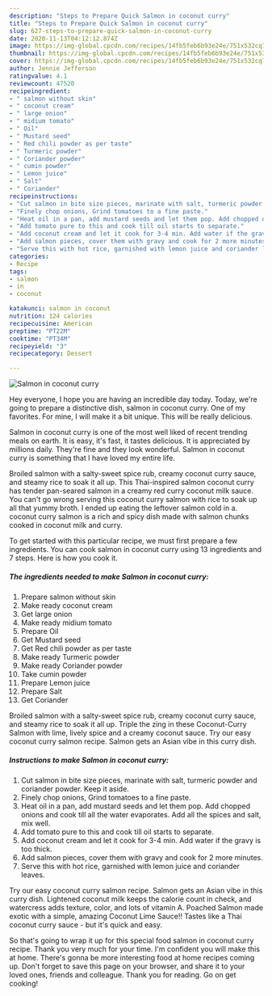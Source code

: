 ```yaml
---
description: "Steps to Prepare Quick Salmon in coconut curry"
title: "Steps to Prepare Quick Salmon in coconut curry"
slug: 627-steps-to-prepare-quick-salmon-in-coconut-curry
date: 2020-11-13T04:12:12.874Z
image: https://img-global.cpcdn.com/recipes/14fb5feb6b93e24e/751x532cq70/salmon-in-coconut-curry-recipe-main-photo.jpg
thumbnail: https://img-global.cpcdn.com/recipes/14fb5feb6b93e24e/751x532cq70/salmon-in-coconut-curry-recipe-main-photo.jpg
cover: https://img-global.cpcdn.com/recipes/14fb5feb6b93e24e/751x532cq70/salmon-in-coconut-curry-recipe-main-photo.jpg
author: Jennie Jefferson
ratingvalue: 4.1
reviewcount: 47520
recipeingredient:
- " salmon without skin"
- " coconut cream"
- " large onion"
- " midium tomato"
- " Oil"
- " Mustard seed"
- " Red chili powder as per taste"
- " Turmeric powder"
- " Coriander powder"
- " cumin powder"
- " Lemon juice"
- " Salt"
- " Coriander"
recipeinstructions:
- "Cut salmon in bite size pieces, marinate with salt, turmeric powder and coriander powder. Keep it aside."
- "Finely chop onions, Grind tomatoes to a fine paste."
- "Heat oil in a pan, add mustard seeds and let them pop. Add chopped onions and cook till all the water evaporates. Add all the spices and salt, mix well."
- "Add tomato pure to this and cook till oil starts to separate."
- "Add coconut cream and let it cook for 3-4 min. Add water if the gravy is too thick."
- "Add salmon pieces, cover them with gravy and cook for 2 more minutes."
- "Serve this with hot rice, garnished with lemon juice and coriander leaves."
categories:
- Recipe
tags:
- salmon
- in
- coconut

katakunci: salmon in coconut 
nutrition: 124 calories
recipecuisine: American
preptime: "PT22M"
cooktime: "PT34M"
recipeyield: "3"
recipecategory: Dessert

---
```



![Salmon in coconut curry](https://img-global.cpcdn.com/recipes/14fb5feb6b93e24e/751x532cq70/salmon-in-coconut-curry-recipe-main-photo.jpg)

Hey everyone, I hope you are having an incredible day today. Today, we're going to prepare a distinctive dish, salmon in coconut curry. One of my favorites. For mine, I will make it a bit unique. This will be really delicious.

Salmon in coconut curry is one of the most well liked of recent trending meals on earth. It is easy, it's fast, it tastes delicious. It is appreciated by millions daily. They're fine and they look wonderful. Salmon in coconut curry is something that I have loved my entire life.

Broiled salmon with a salty-sweet spice rub, creamy coconut curry sauce, and steamy rice to soak it all up. This Thai-inspired salmon coconut curry has tender pan-seared salmon in a creamy red curry coconut milk sauce. You can&#39;t go wrong serving this coconut curry salmon with rice to soak up all that yummy broth. I ended up eating the leftover salmon cold in a. coconut curry salmon is a rich and spicy dish made with salmon chunks cooked in coconut milk and curry.


To get started with this particular recipe, we must first prepare a few ingredients. You can cook salmon in coconut curry using 13 ingredients and 7 steps. Here is how you cook it.

<!--inarticleads1-->

##### The ingredients needed to make Salmon in coconut curry:

1. Prepare  salmon without skin
1. Make ready  coconut cream
1. Get  large onion
1. Make ready  midium tomato
1. Prepare  Oil
1. Get  Mustard seed
1. Get  Red chili powder as per taste
1. Make ready  Turmeric powder
1. Make ready  Coriander powder
1. Take  cumin powder
1. Prepare  Lemon juice
1. Prepare  Salt
1. Get  Coriander


Broiled salmon with a salty-sweet spice rub, creamy coconut curry sauce, and steamy rice to soak it all up. Triple the zing in these Coconut-Curry Salmon with lime, lively spice and a creamy coconut sauce. Try our easy coconut curry salmon recipe. Salmon gets an Asian vibe in this curry dish. 

<!--inarticleads2-->

##### Instructions to make Salmon in coconut curry:

1. Cut salmon in bite size pieces, marinate with salt, turmeric powder and coriander powder. Keep it aside.
1. Finely chop onions, Grind tomatoes to a fine paste.
1. Heat oil in a pan, add mustard seeds and let them pop. Add chopped onions and cook till all the water evaporates. Add all the spices and salt, mix well.
1. Add tomato pure to this and cook till oil starts to separate.
1. Add coconut cream and let it cook for 3-4 min. Add water if the gravy is too thick.
1. Add salmon pieces, cover them with gravy and cook for 2 more minutes.
1. Serve this with hot rice, garnished with lemon juice and coriander leaves.


Try our easy coconut curry salmon recipe. Salmon gets an Asian vibe in this curry dish. Lightened coconut milk keeps the calorie count in check, and watercress adds texture, color, and lots of vitamin A. Poached Salmon made exotic with a simple, amazing Coconut Lime Sauce!! Tastes like a Thai coconut curry sauce - but it&#39;s quick and easy. 

So that's going to wrap it up for this special food salmon in coconut curry recipe. Thank you very much for your time. I'm confident you will make this at home. There's gonna be more interesting food at home recipes coming up. Don't forget to save this page on your browser, and share it to your loved ones, friends and colleague. Thank you for reading. Go on get cooking!
